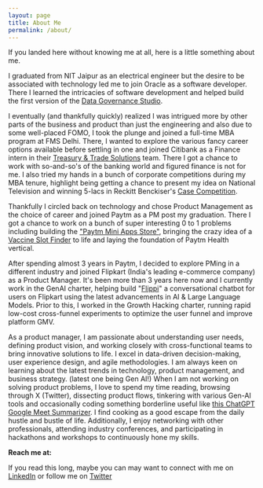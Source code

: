 ```yaml
---
layout: page
title: About Me
permalink: /about/
---
```


If you landed here without knowing me at all, here is a little something about me.

I graduated from NIT Jaipur as an electrical engineer but the desire to be associated with technology led me to join Oracle as a software developer. There I learned the intricacies of software development and helped build the first version of the [Data Governance Studio](https://docs.oracle.com/cd/E93133_01/PDF/8.0.6.0.0/OFSAA_DM_Pack_DGS_US_Regulatory_Reporting_8.0.6.0.0_User_Guide.pdf).

I eventually (and thankfully quickly) realized I was intrigued more by other parts of the business and product than just the engineering and also due to some well-placed FOMO, I took the plunge and joined a full-time MBA program at FMS Delhi. There, I wanted to explore the various fancy career options available before settling in one and joined Citibank as a Finance intern in their [Treasury & Trade Solutions](https://www.citibank.com/tts) team. There I got a chance to work with so-and-so's of the banking world and figured finance is not for me. I also tried my hands in a bunch of corporate competitions during my MBA tenure, highlight being getting a chance to present my idea on National Television and winning 5-lacs in Reckitt Benckiser's [Case Competition](https://www.youtube.com/watch?v=180lua2YSTI&t=502s).

Thankfully I circled back on technology and chose Product Management as the choice of career and joined Paytm as a PM post my graduation. There I got a chance to work on a bunch of super interesting 0 to 1 problems including building the ["Paytm Mini Apps Store"](https://www.youtube.com/watch?v=nuK7Ct59Vyk&t=3161s), bringing the crazy idea of a [Vaccine Slot Finder](https://princejain.me/2021/08/03/Building-Vaccine-Slot-Finder.html) to life and laying the foundation of Paytm Health vertical.

After spending almost 3 years in Paytm, I decided to explore PMing in a different industry and joined Flipkart (India's leading e-commerce company) as a Product Manager. It's been more than 3 years here now and I currently work in the GenAI charter, helping build "[Flippi](https://inc42.com/buzz/flipkart-launches-chatgpt-powered-shopping-assistant-flippi/)" a conversational chatbot for users on Flipkart using the latest advancements in AI & Large Language Models. Prior to this, I worked in the Growth Hacking charter, running rapid low-cost cross-funnel experiments to optimize the user funnel and improve platform GMV.

As a product manager, I am passionate about understanding user needs, defining product vision, and working closely with cross-functional teams to bring innovative solutions to life. I excel in data-driven decision-making, user experience design, and agile methodologies. I am always keen on learning about the latest trends in technology, product management, and business strategy. (latest one being Gen AI!)
When I am not working on solving product problems, I love to spend my time reading, browsing through X (Twitter), dissecting product flows, tinkering with various Gen-AI tools and occasionally coding something borderline useful like [this ChatGPT Google Meet Summarizer](https://chromewebstore.google.com/detail/chatgpt-google-meet-summa/kofkiemddfpekcadmaeheonbbkhnclhj). I find cooking as a good escape from the daily hustle and bustle of life. Additionally, I enjoy networking with other professionals, attending industry conferences, and participating in hackathons and workshops to continuously hone my skills.

**Reach me at:**

If you read this long, maybe you can may want to connect with me on [LinkedIn](https://in.linkedin.com/in/princejain17) or follow me on [Twitter](https://twitter.com/Prince_Jain17)

